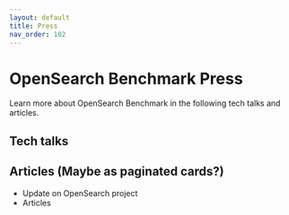 ```yaml
---
layout: default
title: Press
nav_order: 102
---
```


# OpenSearch Benchmark Press

Learn more about OpenSearch Benchmark in the following tech talks and articles.

## Tech talks


## Articles (Maybe as paginated cards?)
- Update on OpenSearch project
- Articles





